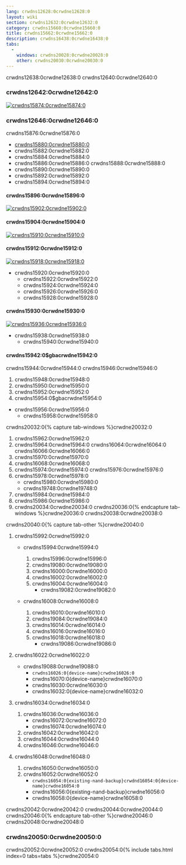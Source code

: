 ```yaml
---
lang: crwdns12628:0crwdne12628:0
layout: wiki
section: crwdns12632:0crwdne12632:0
category: crwdns15660:0crwdne15660:0
title: crwdns15662:0crwdne15662:0
description: crwdns16438:0crwdne16438:0
tabs:
  - 
    windows: crwdns20028:0crwdne20028:0
    other: crwdns20030:0crwdne20030:0
---
```


crwdns12638:0crwdne12638:0 crwdns12640:0crwdne12640:0

### crwdns12642:0crwdne12642:0
[![crwdns15874:0crwdne15874:0](crwdns15872:0crwdne15872:0)](crwdns15870:0crwdne15870:0)

### crwdns12646:0crwdne12646:0

crwdns15876:0crwdne15876:0
   - [crwdns15880:0crwdne15880:0](crwdns15878:0crwdne15878:0)
   - crwdns15882:0crwdne15882:0
   - crwdns15884:0crwdne15884:0
   - crwdns15886:0crwdne15886:0 crwdns15888:0crwdne15888:0
   - crwdns15890:0crwdne15890:0
   - crwdns15892:0crwdne15892:0
   - crwdns15894:0crwdne15894:0

#### crwdns15896:0crwdne15896:0
[![crwdns15902:0crwdne15902:0](crwdns15900:0crwdne15900:0)](crwdns15898:0crwdne15898:0)
#### crwdns15904:0crwdne15904:0
[![crwdns15910:0crwdne15910:0](crwdns15908:0crwdne15908:0)](crwdns15906:0crwdne15906:0)
#### crwdns15912:0crwdne15912:0
[![crwdns15918:0crwdne15918:0](crwdns15916:0crwdne15916:0)](crwdns15914:0crwdne15914:0)

- crwdns15920:0crwdne15920:0
   - crwdns15922:0crwdne15922:0
   - crwdns15924:0crwdne15924:0
   - crwdns15926:0crwdne15926:0
   - crwdns15928:0crwdne15928:0

#### crwdns15930:0crwdne15930:0
[![crwdns15936:0crwdne15936:0](crwdns15934:0crwdne15934:0)](crwdns15932:0crwdne15932:0)

- crwdns15938:0crwdne15938:0
   - crwdns15940:0crwdne15940:0

#### crwdns15942:0$gbacrwdne15942:0
crwdns15944:0crwdne15944:0 crwdns15946:0crwdne15946:0

1. crwdns15948:0crwdne15948:0
1. crwdns15950:0crwdne15950:0
1. crwdns15952:0crwdne15952:0
1. crwdns15954:0$gbacrwdne15954:0

- crwdns15956:0crwdne15956:0
   - crwdns15958:0crwdne15958:0

crwdns20032:0{% capture tab-windows %}crwdne20032:0
1. crwdns15962:0crwdne15962:0
1. crwdns15964:0crwdne15964:0 crwdns16064:0crwdne16064:0 crwdns16066:0crwdne16066:0
1. crwdns15970:0crwdne15970:0
1. crwdns16068:0crwdne16068:0
1. crwdns15974:0crwdne15974:0 crwdns15976:0crwdne15976:0
1. crwdns15978:0crwdne15978:0
   - crwdns15980:0crwdne15980:0
   - crwdns19748:0crwdne19748:0
1. crwdns15984:0crwdne15984:0
1. crwdns15986:0crwdne15986:0
1. crwdns20034:0crwdne20034:0
crwdns20036:0{% endcapture tab-windows %}crwdne20036:0
crwdns20038:0crwdne20038:0


crwdns20040:0{% capture tab-other %}crwdne20040:0
1. crwdns15992:0crwdne15992:0
   - crwdns15994:0crwdne15994:0
      1. crwdns15996:0crwdne15996:0
      1. crwdns19080:0crwdne19080:0
      1. crwdns16000:0crwdne16000:0
      1. crwdns16002:0crwdne16002:0
      1. crwdns16004:0crwdne16004:0
         - crwdns19082:0crwdne19082:0

   - crwdns16008:0crwdne16008:0
      1. crwdns16010:0crwdne16010:0
      1. crwdns19084:0crwdne19084:0
      1. crwdns16014:0crwdne16014:0
      1. crwdns16016:0crwdne16016:0
      1. crwdns16018:0crwdne16018:0
         - crwdns19086:0crwdne19086:0

1. crwdns16022:0crwdne16022:0
   - crwdns19088:0crwdne19088:0
      - `crwdns16026:0{device-name}crwdne16026:0`
      - crwdns16070:0{device-name}crwdne16070:0
      - crwdns16030:0crwdne16030:0
      - crwdns16032:0{device-name}crwdne16032:0


1. crwdns16034:0crwdne16034:0
   1. crwdns16036:0crwdne16036:0
      - crwdns16072:0crwdne16072:0
      - crwdns16074:0crwdne16074:0
   1. crwdns16042:0crwdne16042:0
   1. crwdns16044:0crwdne16044:0
   1. crwdns16046:0crwdne16046:0

1. crwdns16048:0crwdne16048:0
   1. crwdns16050:0crwdne16050:0
   1. crwdns16052:0crwdne16052:0
      - `crwdns16054:0{existing-nand-backup}crwdnd16054:0{device-name}crwdne16054:0`
      - crwdns16056:0{existing-nand-backup}crwdne16056:0
      - crwdns16058:0{device-name}crwdne16058:0

crwdns20042:0crwdne20042:0 crwdns20044:0crwdne20044:0
crwdns20046:0{% endcapture tab-other %}crwdne20046:0
crwdns20048:0crwdne20048:0

### crwdns20050:0crwdne20050:0
crwdns20052:0crwdne20052:0
crwdns20054:0{% include tabs.html index=0 tabs=tabs %}crwdne20054:0
